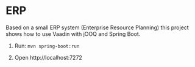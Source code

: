# ERP

Based on a small ERP system (Enterprise Resource Planning) this project shows how to use Vaadin with jOOQ and Spring Boot.

1. Run: `mvn spring-boot:run`

2. Open http://localhost:7272